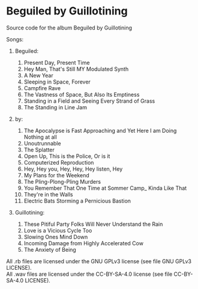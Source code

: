 # Beguiled by Guillotining
Source code for the album Beguiled by Guillotining

Songs:
01. Beguiled:
	01. Present Day, Present Time
	02. Hey Man, That's Still MY Modulated Synth
	03. A New Year
	04. Sleeping in Space, Forever
	05. Campfire Rave
	06. The Vastness of Space, But Also Its Emptiness
	07. Standing in a Field and Seeing Every Strand of Grass
	08. The Standing in Line Jam

02. by:
	01. The Apocalypse is Fast Approaching and Yet Here I am Doing Nothing at all
	01. Unoutrunnable
	01. The Splatter
	01. Open Up, This is the Police, Or is it
	01. Computerized Reproduction
	01. Hey, Hey you, Hey, Hey, Hey listen, Hey
	01. My Plans for the Weekend
	01. The Pling-Plong-Pling Murders
	01. You Remember That One Time at Sommer Camp_ Kinda Like That
	01. They're in the Walls
	01. Electric Bats Storming a Pernicious Bastion
	
03. Guillotining:
	01. These Pitiful Party Folks Will Never Understand the Rain
	01. Love is a Vicious Cycle Too
	01. Slowing Ones Mind Down
	01. Incoming Damage from Highly Accelerated Cow
	01. The Anxiety of Being

All .rb files are licensed under the GNU GPLv3 license (see file GNU GPLv3 LICENSE).  
All .wav files are licensed under the CC-BY-SA-4.0 license (see file CC-BY-SA-4.0 LICENSE).
